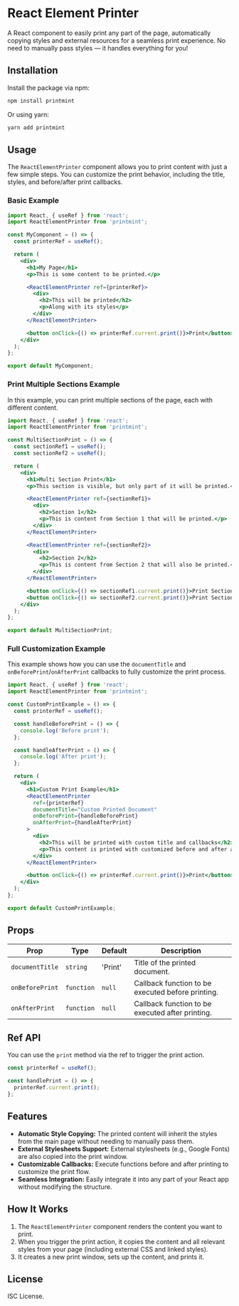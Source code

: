 
# React Element Printer

A React component to easily print any part of the page, automatically copying styles and external resources for a seamless print experience. No need to manually pass styles — it handles everything for you!

## Installation

Install the package via npm:

```bash
npm install printmint
```

Or using yarn:

```bash
yarn add printmint
```

## Usage

The `ReactElementPrinter` component allows you to print content with just a few simple steps. You can customize the print behavior, including the title, styles, and before/after print callbacks.

### Basic Example

```jsx
import React, { useRef } from 'react';
import ReactElementPrinter from 'printmint';

const MyComponent = () => {
  const printerRef = useRef();

  return (
    <div>
      <h1>My Page</h1>
      <p>This is some content to be printed.</p>

      <ReactElementPrinter ref={printerRef}>
        <div>
          <h2>This will be printed</h2>
          <p>Along with its styles</p>
        </div>
      </ReactElementPrinter>

      <button onClick={() => printerRef.current.print()}>Print</button>
    </div>
  );
};

export default MyComponent;
```

### Print Multiple Sections Example

In this example, you can print multiple sections of the page, each with different content.

```jsx
import React, { useRef } from 'react';
import ReactElementPrinter from 'printmint';

const MultiSectionPrint = () => {
  const sectionRef1 = useRef();
  const sectionRef2 = useRef();

  return (
    <div>
      <h1>Multi Section Print</h1>
      <p>This section is visible, but only part of it will be printed.</p>

      <ReactElementPrinter ref={sectionRef1}>
        <div>
          <h2>Section 1</h2>
          <p>This is content from Section 1 that will be printed.</p>
        </div>
      </ReactElementPrinter>

      <ReactElementPrinter ref={sectionRef2}>
        <div>
          <h2>Section 2</h2>
          <p>This is content from Section 2 that will also be printed.</p>
        </div>
      </ReactElementPrinter>

      <button onClick={() => sectionRef1.current.print()}>Print Section 1</button>
      <button onClick={() => sectionRef2.current.print()}>Print Section 2</button>
    </div>
  );
};

export default MultiSectionPrint;
```

### Full Customization Example

This example shows how you can use the `documentTitle` and `onBeforePrint`/`onAfterPrint` callbacks to fully customize the print process.

```jsx
import React, { useRef } from 'react';
import ReactElementPrinter from 'printmint';

const CustomPrintExample = () => {
  const printerRef = useRef();

  const handleBeforePrint = () => {
    console.log('Before print');
  };

  const handleAfterPrint = () => {
    console.log('After print');
  };

  return (
    <div>
      <h1>Custom Print Example</h1>
      <ReactElementPrinter
        ref={printerRef}
        documentTitle="Custom Printed Document"
        onBeforePrint={handleBeforePrint}
        onAfterPrint={handleAfterPrint}
      >
        <div>
          <h2>This will be printed with custom title and callbacks</h2>
          <p>This content is printed with customized before and after actions.</p>
        </div>
      </ReactElementPrinter>

      <button onClick={() => printerRef.current.print()}>Print</button>
    </div>
  );
};

export default CustomPrintExample;
```

## Props

| Prop              | Type                    | Default   | Description                                                                 |
|-------------------|-------------------------|-----------|-----------------------------------------------------------------------------|
| `documentTitle`   | `string`                | 'Print'   | Title of the printed document.                                               |
| `onBeforePrint`    | `function`              | `null`    | Callback function to be executed before printing.                            |
| `onAfterPrint`     | `function`              | `null`    | Callback function to be executed after printing.                             |

## Ref API

You can use the `print` method via the ref to trigger the print action.

```jsx
const printerRef = useRef();

const handlePrint = () => {
  printerRef.current.print();
};
```

## Features

- **Automatic Style Copying:** The printed content will inherit the styles from the main page without needing to manually pass them.
- **External Stylesheets Support:** External stylesheets (e.g., Google Fonts) are also copied into the print window.
- **Customizable Callbacks:** Execute functions before and after printing to customize the print flow.
- **Seamless Integration:** Easily integrate it into any part of your React app without modifying the structure.

## How It Works

1. The `ReactElementPrinter` component renders the content you want to print.
2. When you trigger the print action, it copies the content and all relevant styles from your page (including external CSS and linked styles).
3. It creates a new print window, sets up the content, and prints it.

## License

ISC License.
